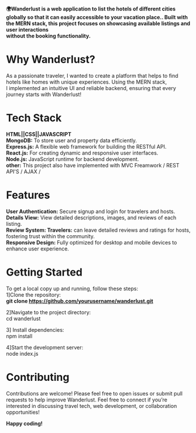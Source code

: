  
**🌍Wanderlust is a web application to list the hotels of different cities globally so that it can easily accessible to
your vacation place.. Built with the MERN stack, this project focuses on showcasing available listings and user interactions  
without the booking functionality.**


# Why Wanderlust?
As a passionate traveler, I wanted to create a platform that helps to find hotels like homes with unique experiences. Using the MERN stack,  
I implemented an intuitive UI and reliable backend, ensuring that every journey starts with Wanderlust!  

# Tech Stack
**HTML||CSS||JAVASCRIPT**  
**MongoDB:** To store user and property data efficiently.  
**Express.js:** A flexible web framework for building the RESTful API.  
**React.js:** For creating dynamic and responsive user interfaces.  
**Node.js:** JavaScript runtime for backend development.    
**other:** This project also have implemented with MVC Freamwork / REST API'S / AJAX /  

 # Features  
 **User Authentication:** Secure signup and login for travelers and hosts.  
 **Details View:** View detailed descriptions, images, and reviews of each listing.  
 **Review System: Travelers:** can leave detailed reviews and ratings for hosts, fostering trust within the community.  
 **Responsive Design:** Fully optimized for desktop and mobile devices to enhance user experience.

# Getting Started
To get a local copy up and running, follow these steps:  
1]Clone the repository:   
 **git clone https://github.com/yourusername/wanderlust.git**

2]Navigate to the project directory:  
cd wanderlust

3] Install dependencies:  
npm install

4]Start the development server:  
node index.js

# Contributing
Contributions are welcome! Please feel free to open issues or submit pull requests to help improve Wanderlust.
Feel free to connect if you’re interested in discussing travel tech, web development, or collaboration opportunities!

**Happy coding!**
